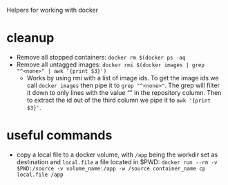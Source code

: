 Helpers for working with docker

# cleanup
- Remove all stopped containers: `docker rm $(docker ps -aq`
- Remove all untagged images: `docker rmi $(docker images | grep "^<none>" | awk '{print $3}')`
  - Works by using rmi with a list of image ids. To get the image ids we call `docker images` then pipe it to `grep "^<none>"`. The grep will filter it down to only lines with the value “<none>” in the repository column. Then to extract the id out of the third column we pipe it to `awk '{print $3}'`.

# useful commands
- copy a local file to a docker volume, with `/app` being the workdir set as destination and `local.file` a file located in $PWD: `docker run --rm -v $PWD:/source -v volume_name:/app -w /source container_name cp local.file /app`
